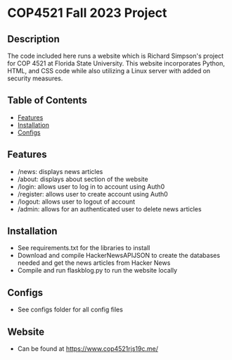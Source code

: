 # COP4521 Fall 2023 Project

## Description
The code included here runs a website which is Richard Simpson's project for COP 4521 at Florida State University. This website incorporates Python, HTML, and CSS code while also utilizing a Linux server with added on security measures.

## Table of Contents
- [Features](#features)
- [Installation](#installation)
- [Configs](#configs)

## Features

- /news: displays news articles
- /about: displays about section of the website
- /login: allows user to log in to account using Auth0
- /register: allows user to create account using Auth0
- /logout: allows user to logout of account
- /admin: allows for an authenticated user to delete news articles

## Installation
- See requirements.txt for the libraries to install
- Download and compile HackerNewsAPIJSON to create the databases needed and get the news articles from Hacker News
- Compile and run flaskblog.py to run the website locally

## Configs
- See configs folder for all config files

## Website
- Can be found at https://www.cop4521rjs19c.me/
